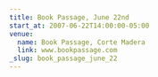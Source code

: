 ```yaml
---
title: Book Passage, June 22nd
start_at: 2007-06-22T14:00:00-05:00
venue:
  name: Book Passage, Corte Madera
  link: www.bookpassage.com
_slug: book_passage_june_22
---
```

